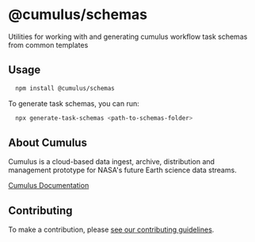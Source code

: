 # @cumulus/schemas

Utilities for working with and generating cumulus workflow task schemas from common templates

## Usage

```bash
  npm install @cumulus/schemas
```

To generate task schemas, you can run:

```bash
  npx generate-task-schemas <path-to-schemas-folder>
```

## About Cumulus

Cumulus is a cloud-based data ingest, archive, distribution and management prototype for NASA's future Earth science data streams.

[Cumulus Documentation](https://nasa.github.io/cumulus)

## Contributing

To make a contribution, please [see our contributing guidelines](https://github.com/nasa/cumulus/blob/master/CONTRIBUTING.md).
